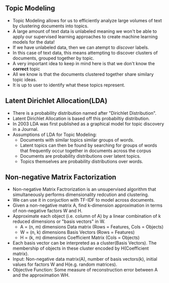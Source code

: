 ## Topic Modeling
* Topic Modeling allows for us to efficiently analyze large volumes of text by clustering documents into topics.
* A large amount of text data is unlabeled meaning we won't be able to apply our supervised learning approaches to create machine learning models for the data!
* If we have unlabeled data, then we can atempt to *discover* labels.
* In this case of text data, this means attempting to discover clusters of documents, grouped together by topic.
* A very important idea to keep in mind here is that we don't know the **correct** topic
* All we know is that the documents clustered together share similary topic ideas.
* It is up to user to identify what these topics represent.

## Latent Dirichlet Allocation(LDA)
* There is a probability distribution named after "Dirichlet Distribution".
* Latent Dirichlet Allocation is based off this probabiltiy distribution.
* In 2003 LDA was first published as a graphical model for topic discovery in a Journal.
* Assumptions of LDA for Topic Modeling:
    * Documents with similar topics similar groups of words.
    * Latent topics can then be found by searching for groups of words that frequently occur together in documents across the corpus
    * Documents are probability distributions over latent topics.
    * Topics themselves are probability distributions over words.

## Non-negative Matrix Factorization
* Non-negative Matrix Factrorization is an unsupervised algorithm that simultaneously performs dimensionality redcution and clustering.
* We can use it in conjuction with TF-IDF to model across documents.
* Given a non-negative matrix A, find k-dimension approximation in terms of non-negative factors W and H.
* Approximate each object (i.e. column of A) by a linear combination of k reduced dimensions or "basis vectors" in W.
    * A = (n, m) dimensions Data matrix (Rows = Features, Cols = Objects)
    * W = (n, k) dimensions Basis Vectors (Rows = Features)
    * H = (k, m) dimensions Coefficient Matrix (Cols = Objects) 
* Each basis vector can be interpreted as a cluster(Basis Vectors). The membership of objects in these cluster encoded by H(Coefficient matrix).
* Input: Non-negative data matrix(A), number of basis vectors(k), initial values for factors W and H(e.g. random matrices).
* Objective Function: Some measure of reconstruction error between A and the approximation WH.
    
